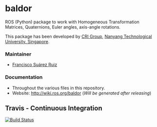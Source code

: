 # baldor
ROS (Python) package to work with Homogeneous Transformation Matrices, Quaternions, Euler angles, axis-angle rotations.

This package has been developed by [CRI Group](http://www.ntu.edu.sg/home/cuong/),
[Nanyang Technological University, Singapore](http://www.ntu.edu.sg).

### Maintainer
* [Francisco Suárez Ruiz](http://fsuarez6.github.io)

### Documentation
* Throughout the various files in this repository.
* Website: http://wiki.ros.org/baldor (*Will be generated after releasing*)

## Travis - Continuous Integration

[![Build Status](https://travis-ci.org/crigroup/baldor.svg?branch=master)](https://travis-ci.org/crigroup/baldor)

